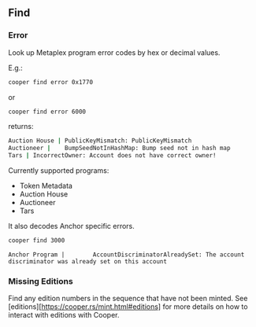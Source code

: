 ## Find

### Error

Look up Metaplex program error codes by hex or decimal values. 

E.g.:

```bash
cooper find error 0x1770
```

or 

```bash
cooper find error 6000
```

returns:

```bash
Auction House | PublicKeyMismatch: PublicKeyMismatch
Auctioneer |    BumpSeedNotInHashMap: Bump seed not in hash map
Tars | IncorrectOwner: Account does not have correct owner!
```

Currently supported programs:

* Token Metadata 
* Auction House
* Auctioneer
* Tars

It also decodes Anchor specific errors.

```bash
cooper find 3000
```

```
Anchor Program |        AccountDiscriminatorAlreadySet: The account discriminator was already set on this account
```



### Missing Editions

Find any edition numbers in the sequence that have not been minted. See [editions][https://cooper.rs/mint.html#editions] for more details on how to interact with editions with Cooper.
